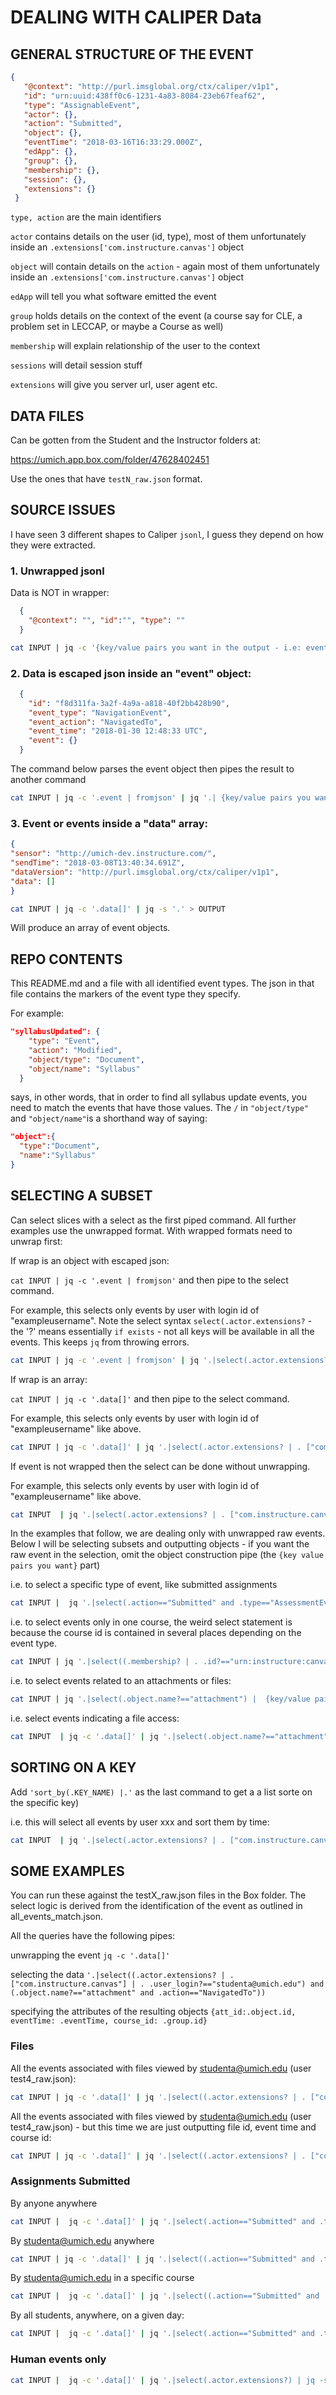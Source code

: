 

# DEALING WITH CALIPER Data

## GENERAL STRUCTURE OF THE EVENT

```json
{
   "@context": "http://purl.imsglobal.org/ctx/caliper/v1p1",
   "id": "urn:uuid:438ff0c6-1231-4a83-8084-23eb67feaf62",
   "type": "AssignableEvent",
   "actor": {},
   "action": "Submitted",
   "object": {},
   "eventTime": "2018-03-16T16:33:29.000Z",
   "edApp": {},
   "group": {},
   "membership": {},
   "session": {},
   "extensions": {}
 }
```

`type, action` are the main identifiers

`actor` contains details on the user (id, type), most of them unfortunately inside an `.extensions['com.instructure.canvas']` object

`object` will contain details on the `action` - again most of them unfortunately inside an `.extensions['com.instructure.canvas']` object

`edApp` will tell you what software emitted the event

`group` holds details on the context of the event (a course say for CLE, a problem set in LECCAP, or maybe a Course as well)

`membership` will explain relationship of the user to the context

`sessions` will detail session stuff

`extensions` will give you server url, user agent etc.

## DATA FILES

Can be gotten from the Student and the Instructor folders at:

https://umich.app.box.com/folder/47628402451

Use the ones that have `testN_raw.json` format.

## SOURCE ISSUES

I have seen 3 different shapes to Caliper `jsonl`, I guess they depend on how they were extracted.

### 1. Unwrapped jsonl

Data is NOT in wrapper:

```json
  {
    "@context": "", "id":"", "type": ""
  }
```

```bash
cat INPUT | jq -c '{key/value pairs you want in the output - i.e: event_id: .id}' | jq -s '.' > OUTPUT
```

### 2. Data is escaped json inside an "event" object:

```json
  {
    "id": "f8d311fa-3a2f-4a9a-a818-40f2bb428b90",
    "event_type": "NavigationEvent",
    "event_action": "NavigatedTo",
    "event_time": "2018-01-30 12:48:33 UTC",
    "event": {}
  }
```
The command below parses the event object then pipes the result to another command

```bash
cat INPUT | jq -c '.event | fromjson' | jq '.| {key/value pairs you want in the output - i.e. event_id: id, etc. }' | jq -s '.' > OUTPUT
```

### 3. Event or events inside a "data" array:

```json
{
"sensor": "http://umich-dev.instructure.com/",
"sendTime": "2018-03-08T13:40:34.691Z",
"dataVersion": "http://purl.imsglobal.org/ctx/caliper/v1p1",
"data": []
}
```
```bash
cat INPUT | jq -c '.data[]' | jq -s '.' > OUTPUT
```
Will produce an array of event objects.

## REPO CONTENTS

This README.md and a file with all identified event types. The json in that file contains the markers of the event type they specify.

For example:

```json
"syllabusUpdated": {
    "type": "Event",
    "action": "Modified",
    "object/type": "Document",
    "object/name": "Syllabus"
  }
```
says, in other words, that in order to find all syllabus update events, you need to match the events that have those values. The `/` in `"object/type"` and `"object/name"`is a shorthand way of saying:

```json
"object":{
  "type":"Document",
  "name":"Syllabus"
}
```

## SELECTING A SUBSET

Can select slices with a select as the first piped command. All further examples use the unwrapped format. With wrapped formats need to unwrap first:

If wrap is an object with escaped json:

`cat INPUT | jq -c '.event | fromjson'` and then pipe to the select command.

For example, this selects only events by user with login id of "exampleusername". Note the select syntax `select(.actor.extensions?` - the '?' means essentially `if exists` - not all keys will be available in all the events. This keeps `jq` from throwing errors.

```bash
cat INPUT | jq -c '.event | fromjson' | jq '.|select(.actor.extensions? | . ["com.instructure.canvas"] | . .user_login?=="exampleusername") |  {key value pairs you want in the output}' | jq -s '.' > OUTPUT
```

If wrap is an array:

`cat INPUT | jq -c '.data[]'`  and then pipe to the select command.

For example, this selects only events by user with login id of "exampleusername" like above.

```bash
cat INPUT | jq -c '.data[]' | jq '.|select(.actor.extensions? | . ["com.instructure.canvas"] | . .user_login?=="exampleusername") |  {key value pairs you want in the output}' | jq -s '.' > OUTPUT
```

If event is not wrapped then the select can be done without unwrapping.

For example, this selects only events by user with login id of "exampleusername" like above.

```bash
cat INPUT  | jq '.|select(.actor.extensions? | . ["com.instructure.canvas"] | . .user_login?=="exampleusername") |  {event_id: .id}' | jq -s '.' >  OUTPUT
```

In the examples that follow, we are dealing only with unwrapped raw events. Below I will be selecting subsets and outputting objects - if you want the raw event in the selection, omit the object construction pipe (the `{key value pairs you want}` part)

i.e. to select a specific type of event, like submitted assignments

```bash
cat INPUT |  jq '.|select(.action=="Submitted" and .type=="AssessmentEvent") |  {key value pairs you want}' | jq -s '.' > OUTPUT
```

i.e. to select events only in one course, the weird select statement is because the course id is contained in several places depending on the event type.

```bash
cat INPUT | jq '.|select((.membership? | . .id?=="urn:instructure:canvas:course:17700000000207865") or (.group? | . .id?=="urn:instructure:canvas:course:17700000000207865") or (.object? | . .id?=="urn:instructure:canvas:course:17700000000207865")) |  {key value pairs}' | jq -s '.' > OUTPUT
```

i.e. to select events related to an attachments or files:

```bash
cat INPUT | jq '.|select(.object.name?=="attachment") |  {key/value pairs}' | jq -s '.' > OUTPUT
```

i.e. select events indicating a file access:

```bash
cat INPUT  | jq -c '.data[]' | jq '.|select(.object.name?=="attachment" and .action=="NavigatedTo") |  {event_id: .id}' | jq -s '.' >  OUTPUT
```

## SORTING ON A KEY

Add `'sort_by(.KEY_NAME) |.'` as the last command to get a a list sorte on the specific key)

i.e. this will select all events by user xxx and sort them by time:

```bash
cat INPUT  | jq '.|select(.actor.extensions? | . ["com.instructure.canvas"] | . .user_login?=="xxx") | jq -s 'sort_by(.eventTime) |.' > OUTPUT
```

## SOME EXAMPLES

You can run these against the testX_raw.json files in the Box folder. The select logic is derived from the identification of the event as outlined in all_events_match.json.

All the queries have the following pipes:

unwrapping the event  `jq -c '.data[]'`

selecting the data `'.|select((.actor.extensions? | . ["com.instructure.canvas"] | . .user_login?=="studenta@umich.edu") and (.object.name?=="attachment" and .action=="NavigatedTo"))`

specifying the attributes of the resulting objects `{att_id:.object.id, eventTime: .eventTime, course_id: .group.id}`

### Files

All the events associated with files viewed by studenta@umich.edu (user test4_raw.json):

```bash
cat INPUT | jq -c '.data[]' | jq '.|select((.actor.extensions? | . ["com.instructure.canvas"] | . .user_login?=="studenta@umich.edu") and (.object.name?=="attachment" and .action=="NavigatedTo"))' | jq -s '.' > OUTPUT
```

All the events associated with files viewed by studenta@umich.edu (user test4_raw.json) - but this time we are just outputting file id, event time and course id:

```bash
cat INPUT | jq -c '.data[]' | jq '.|select((.actor.extensions? | . ["com.instructure.canvas"] | . .user_login?=="studenta@umich.edu") and (.object.name?=="attachment" and .action=="NavigatedTo")) | {att_id:.object.id, eventTime: .eventTime, course_id: .group.id}' | jq -s '.' > OUTPUT
```

### Assignments Submitted

By anyone anywhere

```bash
cat INPUT |  jq -c '.data[]' | jq '.|select(.action=="Submitted" and .type=="AssignableEvent")' | jq -s '.'  > OUTPUT
```

By studenta@umich.edu anywhere

```bash
cat INPUT | jq -c '.data[]' | jq '.|select((.action=="Submitted" and .type=="AssignableEvent") and (.actor.extensions? | . ["com.instructure.canvas"] | . .user_login?=="studenta@umich.edu"))' | jq -s '.'  > OUTPUT
```
By studenta@umich.edu  in a specific course

```bash
cat INPUT |  jq -c '.data[]' | jq '.|select((.action=="Submitted" and .type=="AssignableEvent") and (.actor.extensions? | . ["com.instructure.canvas"] | . .user_login?=="studenta@umich.edu") and .group.id=="urn:instructure:canvas:course:85530000000000031")' | jq -s '.'  > OUTPUT
```

By all students, anywhere, on a given day:

```bash
cat INPUT |  jq -c '.data[]' | jq '.|select(.action=="Submitted" and .type=="AssignableEvent" and .eventTime<="2018-03-17" and .eventTime>="2018-03-16")' | jq -s '.' > OUTPUT
```

### Human events only

```bash
cat INPUT |  jq -c '.data[]' | jq '.|select(.actor.extensions?) | jq -s '.' > OUTPUT
```
